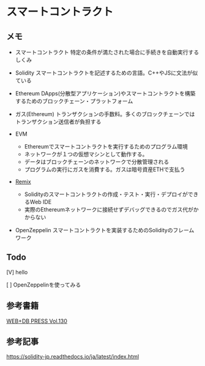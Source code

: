 # スマートコントラクト

## メモ
- スマートコントラクト
  特定の条件が満たされた場合に手続きを自動実行するしくみ

- Solidity
  スマートコントラクトを記述するための言語。C++やJSに文法が似ている

- Ethereum
  DApps(分散型アプリケーション)やスマートコントラクトを構築するためのブロックチェーン・プラットフォーム

- ガス(Ethereum)
  トランザクションの手数料。多くのブロックチェーンではトランザクション送信者が負担する

- EVM
  - Ethereumでスマートコントラクトを実行するためのプログラム環境
  - ネットワークが１つの仮想マシンとして動作する。
  - データはブロックチェーンのネットワークで分散管理される
  - プログラムの実行にガスを消費する。ガスは暗号資産ETHで支払う

- [Remix](https://remix.ethereum.org/)
  - Solidityのスマートコントラクトの作成・テスト・実行・デプロイができるWeb IDE
  - 実際のEthereumネットワークに接続せずデバッグできるのでガス代がかからない

- OpenZeppelin
  スマートコントラクトを実装するためのSolidityのフレームワーク

## Todo
 [V] hello

 [ ] OpenZeppelinを使ってみる


## 参考書籍
[WEB+DB PRESS Vol.130](https://www.amazon.co.jp/dp/B0B8MY1BWR)

## 参考記事
https://solidity-jp.readthedocs.io/ja/latest/index.html